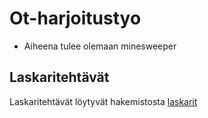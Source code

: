 # Ot-harjoitustyo
- Aiheena tulee olemaan minesweeper

## Laskaritehtävät
Laskaritehtävät löytyvät hakemistosta [laskarit](laskarit)